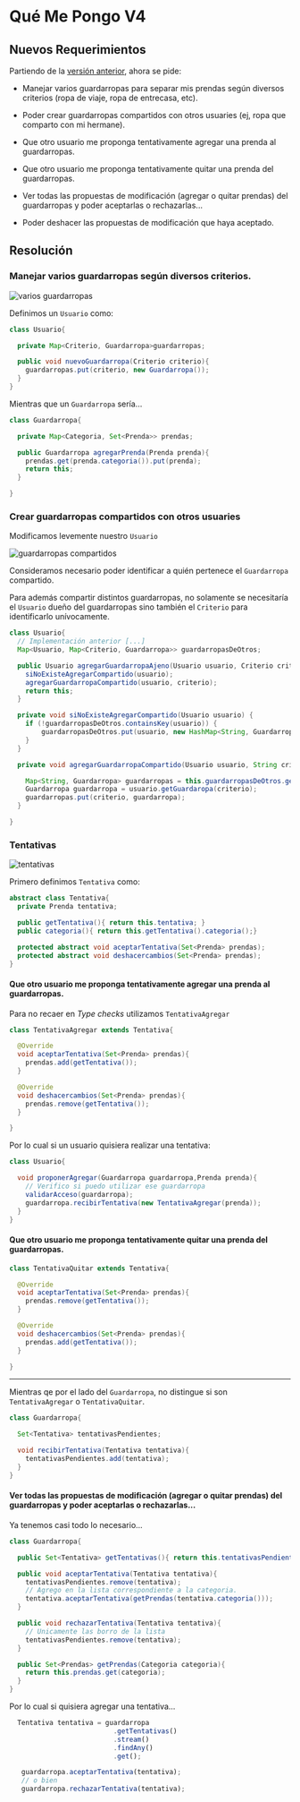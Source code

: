 # Qué Me Pongo V4

## Nuevos Requerimientos

Partiendo de la [versión anterior](./04-qmp.md), ahora se pide:

- Manejar varios guardarropas para separar mis prendas según diversos criterios (ropa de viaje, ropa de entrecasa, etc).

- Poder crear guardarropas compartidos con otros usuaries (ej, ropa que comparto con mi hermane).

- Que otro usuario me proponga tentativamente agregar una prenda al guardarropas.

- Que otro usuario me proponga tentativamente quitar una prenda del guardarropas.

- Ver todas las propuestas de modificación (agregar o quitar prendas) del guardarropas y poder aceptarlas o rechazarlas...

- Poder deshacer las propuestas de modificación que haya aceptado.

## Resolución

### Manejar varios guardarropas según diversos criterios.

![varios guardarropas](images/qmp-iteration-5-1.png)

Definimos un `Usuario` como:

```java
class Usuario{

  private Map<Criterio, Guardarropa>guardarropas;

  public void nuevoGuardarropa(Criterio criterio){
    guardarropas.put(criterio, new Guardarropa());
  }
}
```

Mientras que un `Guardarropa` sería...

```java
class Guardarropa{

  private Map<Categoria, Set<Prenda>> prendas;

  public Guardarropa agregarPrenda(Prenda prenda){
    prendas.get(prenda.categoria()).put(prenda);
    return this;
  }

}
```

### Crear guardarropas compartidos con otros usuaries

Modificamos levemente nuestro `Usuario`

![guardarropas compartidos](images/qmp-iteration-5-2.png)

Consideramos necesario poder identificar a quién pertenece el `Guardarropa` compartido.

Para además compartir distintos guardarropas, no solamente se necesitaría el `Usuario` dueño del guardarropas sino también el `Criterio` para identificarlo unívocamente.

```java
class Usuario{
  // Implementación anterior [...]
  Map<Usuario, Map<Criterio, Guardarropa>> guardarropasDeOtros;

  public Usuario agregarGuardarropaAjeno(Usuario usuario, Criterio criterio) {
    siNoExisteAgregarCompartido(usuario);
    agregarGuardarropaCompartido(usuario, criterio);
    return this;
  }

  private void siNoExisteAgregarCompartido(Usuario usuario) {
    if (!guardarropasDeOtros.containsKey(usuario)) {
        guardarropasDeOtros.put(usuario, new HashMap<String, Guardarropa>());
    }
  }

  private void agregarGuardarropaCompartido(Usuario usuario, String criterio) {

    Map<String, Guardarropa> guardarropas = this.guardarropasDeOtros.get(usuario);
    Guardarropa guardarropa = usuario.getGuardaropa(criterio);
    guardarropas.put(criterio, guardarropa);
  }

}
```

### Tentativas

![tentativas](images/qmp-iteration-5-3.png)

Primero definimos `Tentativa` como:

```java
abstract class Tentativa{
  private Prenda tentativa;

  public getTentativa(){ return this.tentativa; }
  public categoria(){ return this.getTentativa().categoria();}

  protected abstract void aceptarTentativa(Set<Prenda> prendas);
  protected abstract void deshacercambios(Set<Prenda> prendas);
}
```

#### Que otro usuario me proponga tentativamente agregar una prenda al guardarropas.

Para no recaer en _Type checks_ utilizamos `TentativaAgregar`

```java
class TentativaAgregar extends Tentativa{

  @Override
  void aceptarTentativa(Set<Prenda> prendas){
    prendas.add(getTentativa());
  }

  @Override
  void deshacercambios(Set<Prenda> prendas){
    prendas.remove(getTentativa());
  }

}
```

Por lo cual si un usuario quisiera realizar una tentativa:

```java
class Usuario{

  void proponerAgregar(Guardarropa guardarropa,Prenda prenda){
    // Verifico si puedo utilizar ese guardarropa
    validarAcceso(guardarropa);
    guardarropa.recibirTentativa(new TentativaAgregar(prenda));
  }
}
```

#### Que otro usuario me proponga tentativamente quitar una prenda del guardarropas.

```java
class TentativaQuitar extends Tentativa{

  @Override
  void aceptarTentativa(Set<Prenda> prendas){
    prendas.remove(getTentativa());
  }

  @Override
  void deshacercambios(Set<Prenda> prendas){
    prendas.add(getTentativa());
  }

}
```

---

Mientras qe por el lado del `Guardarropa`, no distingue si son `TentativaAgregar` o `TentativaQuitar`.

```java
class Guardarropa{

  Set<Tentativa> tentativasPendientes;

  void recibirTentativa(Tentativa tentativa){
    tentativasPendientes.add(tentativa);
  }
}
```

#### Ver todas las propuestas de modificación (agregar o quitar prendas) del guardarropas y poder aceptarlas o rechazarlas...

Ya tenemos casi todo lo necesario...

```java
class Guardarropa{

  public Set<Tentativa> getTentativas(){ return this.tentativasPendientes }

  public void aceptarTentativa(Tentativa tentativa){
    tentativasPendientes.remove(tentativa);
    // Agrego en la lista correspondiente a la categoria.
    tentativa.aceptarTentativa(getPrendas(tentativa.categoria()));
  }

  public void rechazarTentativa(Tentativa tentativa){
    // Unicamente las borro de la lista
    tentativasPendientes.remove(tentativa);
  }

  public Set<Prendas> getPrendas(Categoria categoria){
    return this.prendas.get(categoria);
  }
}
```

Por lo cual si quisiera agregar una tentativa...

```js
  Tentativa tentativa = guardarropa
                          .getTentativas()
                          .stream()
                          .findAny()
                          .get();

   guardarropa.aceptarTentativa(tentativa);
   // o bien
   guardarropa.rechazarTentativa(tentativa);
```
